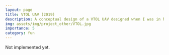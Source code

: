 ```yaml
---
layout: page
title: VTOL UAV (2019)
description: A conceptual design of a VTOL UAV designed when I was in high school.
img: assets/img/project_other/VTOL.jpg
importance: 5
category: fun
---
```


Not implemented yet.
